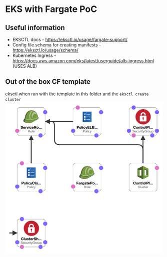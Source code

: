 # EKS with Fargate PoC


## Useful information
- EKSCTL docs - https://eksctl.io/usage/fargate-support/
- Config file schema for creating manifests - https://eksctl.io/usage/schema/
- Kubernetes Ingress - https://docs.aws.amazon.com/eks/latest/userguide/alb-ingress.html (USES ALB)

## Out of the box CF template
eksctl when ran with the template in this folder and the `eksctl create cluster`
![EKS Cluster Image](eks-out-of-the-box-cf-design.png)